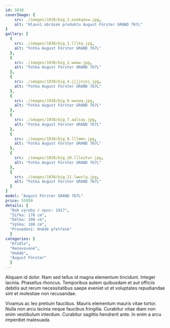 ```yaml
---
id: 1038
coverImage: {
    src: ./images/1038/big_3.oookqasw.jpg,
    alt: "Hlavní obrázek produktu August Förster GRAND 767L"
}
gallery: [
  {
    src: ./images/1038/big_1.lllkq.jpg,
    alt: "Fotka August Förster GRAND 767L"
  },
  {
    src: ./images/1038/big_2.wwww.jpg,
    alt: "Fotka August Förster GRAND 767L"
  },
  {
    src: ./images/1038/big_4.jjjjnjnj.jpg,
    alt: "Fotka August Förster GRAND 767L"
  },
  {
    src: ./images/1038/big_6.wwswq.jpg,
    alt: "Fotka August Förster GRAND 767L"
  },
  {
    src: ./images/1038/big_7.aalsay.jpg,
    alt: "Fotka August Förster GRAND 767L"
  },
  {
    src: ./images/1038/big_8.lllmmn.jpg,
    alt: "Fotka August Förster GRAND 767L"
  },
  {
    src: ./images/1038/big_10.llloztur.jpg,
    alt: "Fotka August Förster GRAND 767L"
  },
  {
    src: ./images/1038/big_11.lwwslq.jpg,
    alt: "Fotka August Förster GRAND 767L"
  }
]
model: "August Förster GRAND 767L"
price: 55950
details: [
  "Rok výroby / opus: 1917",
  "Šířka: 176 cm",
  "Délka: 200 cm",
  "Výška: 188 cm",
  "Provedení: Hnědé přetřené"
  ]
categories: [
  "Křídlo",
  "Renovované",
  "Hnědé",
  "August Förster"
  ]
---
```


Aliquam id dolor. Nam sed tellus id magna elementum tincidunt. Integer lacinia. Phasellus rhoncus. Temporibus autem quibusdam et aut officiis debitis aut rerum necessitatibus saepe eveniet ut et voluptates repudiandae sint et molestiae non recusandae.

Vivamus ac leo pretium faucibus. Mauris elementum mauris vitae tortor. Nulla non arcu lacinia neque faucibus fringilla. Curabitur vitae diam non enim vestibulum interdum. Curabitur sagittis hendrerit ante. In enim a arcu imperdiet malesuada.